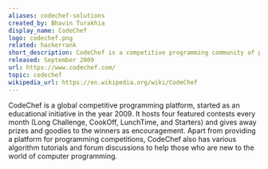 ```yaml
---
aliases: codechef-solutions
created_by: Bhavin Turakhia
display_name: CodeChef
logo: codechef.png
related: hackerrank
short_description: CodeChef is a competitive programming community of programmers from across the globe.
released: September 2009
url: https://www.codechef.com/
topic: codechef
wikipedia_url: https://en.wikipedia.org/wiki/CodeChef
---
```

CodeChef is a global competitive programming platform, started as an educational initiative in the year 2009. It hosts four featured contests every month (Long Challenge, CookOff, LunchTime, and Starters) and gives away prizes and goodies to the winners as encouragement. Apart from providing a platform for programming competitions, CodeChef also has various algorithm tutorials and forum discussions to help those who are new to the world of computer programming.
